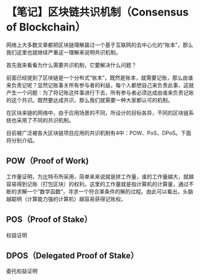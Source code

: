 # 【笔记】区块链共识机制（Consensus of Blockchain）

网络上大多数文章都把区块链理解晨过一个基于互联网的去中心化的“账本”，那么我们这里也就继续严重这一理解来说明共识机制。

首先我来看看为什么需要共识机制，它要解决什么问题？

前面已经提到了区块链是一个分布式“账本”，既然是账本，就需要记账，那么由谁来负责记呢？显然记账事关所有参与者的利益，每个人都想自己来负责此事，这就产生一个问题：为了将记账这件事进行下去，所有参与者必须达成由谁来负责记账的这个共识。既然要达成共识，那么我们就需要一种大家都认可的机制。

在区块来链的网络中，由于应用场景的不同，所设计的目标各异，不同的区块链系统也采用了不同的共识机制。

目前被广泛被各大区块链项目应用的共识机制有4中：POW、PoS，DPoS。下面将分别介绍。

## POW（Proof of Work)
工作量证明，为比特币所采用，简单来来说就是拼工作量，谁的工作量越大，就越容易得到记账（打包区块）的权利。这里的工作量就是指计算机的计算量，通过不断的求解一个”数学函数“，寻求一个符合某条件的解的过程。由此可以看出，头脑越聪明（计算能力强的计算机）越容易获得记账权。

## POS（Proof of Stake）
权益证明

## DPOS（Delegated Proof of Stake）
委托权益证明